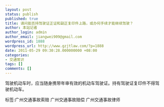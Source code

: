 ```yaml
---
layout: post
status: publish
published: true
title: 请问能否持驾驶证正证和副正复印件上路，或办何手续才能继续驾驶？
author: 本站记者
author_login: admin
author_email: jiangwei909@gmail.com
wordpress_id: 1888
wordpress_url: http://www.gzjtlaw.com/?p=1888
date: 2011-05-29 09:30:28.000000000 +08:00
categories:
- 交通常识
tags: []
comments: []
---
```

驾驶机动车时，应当随身携带年审有效的机动车驾驶证。持有驾驶证复印件不得驾驶机动车。标签:广州交通事故索赔 广州交通事故赔偿 广州交通事故律师
